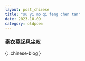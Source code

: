 ```yaml
---
layout: post_chinese
title: "su yi mo qi feng chen tan"
date: 2023-10-09
category: oldpoem
---
```


### 素衣莫起风尘叹
{: .chinese-blog }